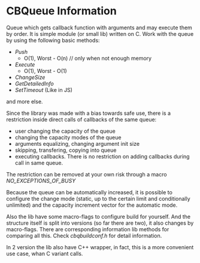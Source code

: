 # CBQueue Information
Queue which gets callback function with arguments and may execute them by order.
It is simple module (or small lib) written on C. Work with the queue by using the following basic methods:
* *Push*
  * O(1),  Worst - O(n)  // only when not enough memory
* *Execute*
  * O(1),  Worst - O(1)
* *ChangeSize*
* *GetDetailedInfo*
* *SetTimeout* (Like in JS)

and more else.

Since the library was made with a bias towards safe use, there is a restriction
inside direct calls of callbacks of the same queue:
 * user changing the capacity of the queue
 * changing the capacity modes of the queue
 * arguments equalizing, changing argument init size
 * skipping, transfering, copying into queue
 * executing callbacks.
There is no restriction on adding callbacks during call in same queue.

The restriction can be removed at your own risk through a macro *NO_EXCEPTIONS_OF_BUSY*

Because the queue can be automatically increased, it is possible to configure the change mode 
(static, up to the certain limit and conditionally unlimited) and the capacity increment vector for the automatic mode.

Also the lib have some macro-flags to configure build for yourself. And the structure itself is split into versions
(so far there are two), it also changes by macro-flags. There are corresponding information lib methods for comparing all this.
Check *cbqbuildconf.h* for detail information.

In 2 version the lib also have C++ wrapper, in fact, this is a more convenient use case, whan C variant calls.
